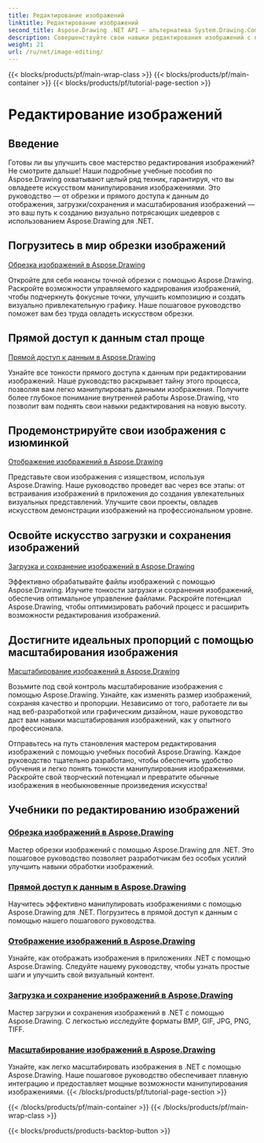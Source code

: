```yaml
---
title: Редактирование изображений
linktitle: Редактирование изображений
second_title: Aspose.Drawing .NET API — альтернатива System.Drawing.Common
description: Совершенствуйте свои навыки редактирования изображений с помощью уроков Aspose.Drawing! Изучите методы обрезки, прямого доступа к данным, отображения и масштабирования для получения потрясающих результатов.
weight: 21
url: /ru/net/image-editing/
---
```


{{< blocks/products/pf/main-wrap-class >}}
{{< blocks/products/pf/main-container >}}
{{< blocks/products/pf/tutorial-page-section >}}

# Редактирование изображений


## Введение

Готовы ли вы улучшить свое мастерство редактирования изображений? Не смотрите дальше! Наши подробные учебные пособия по Aspose.Drawing охватывают целый ряд техник, гарантируя, что вы овладеете искусством манипулирования изображениями. Это руководство — от обрезки и прямого доступа к данным до отображения, загрузки/сохранения и масштабирования изображений — это ваш путь к созданию визуально потрясающих шедевров с использованием Aspose.Drawing для .NET.

## Погрузитесь в мир обрезки изображений

[Обрезка изображений в Aspose.Drawing](./cropping/)

Откройте для себя нюансы точной обрезки с помощью Aspose.Drawing. Раскройте возможности управляемого кадрирования изображений, чтобы подчеркнуть фокусные точки, улучшить композицию и создать визуально привлекательную графику. Наше пошаговое руководство поможет вам без труда овладеть искусством обрезки.

## Прямой доступ к данным стал проще

[Прямой доступ к данным в Aspose.Drawing](./direct-data-access/)

Узнайте все тонкости прямого доступа к данным при редактировании изображений. Наше руководство раскрывает тайну этого процесса, позволяя вам легко манипулировать данными изображения. Получите более глубокое понимание внутренней работы Aspose.Drawing, что позволит вам поднять свои навыки редактирования на новую высоту.

## Продемонстрируйте свои изображения с изюминкой

[Отображение изображений в Aspose.Drawing](./display/)

Представьте свои изображения с изяществом, используя Aspose.Drawing. Наше руководство проведет вас через все этапы: от встраивания изображений в приложения до создания увлекательных визуальных представлений. Улучшите свои проекты, овладев искусством демонстрации изображений на профессиональном уровне.

## Освойте искусство загрузки и сохранения изображений

[Загрузка и сохранение изображений в Aspose.Drawing](./load-save/)

Эффективно обрабатывайте файлы изображений с помощью Aspose.Drawing. Изучите тонкости загрузки и сохранения изображений, обеспечив оптимальное управление файлами. Раскройте потенциал Aspose.Drawing, чтобы оптимизировать рабочий процесс и расширить возможности редактирования изображений.

## Достигните идеальных пропорций с помощью масштабирования изображения

[Масштабирование изображений в Aspose.Drawing](./scale/)

Возьмите под свой контроль масштабирование изображения с помощью Aspose.Drawing. Узнайте, как изменять размер изображений, сохраняя качество и пропорции. Независимо от того, работаете ли вы над веб-разработкой или графическим дизайном, наше руководство даст вам навыки масштабирования изображений, как у опытного профессионала.

Отправьтесь на путь становления мастером редактирования изображений с помощью учебных пособий Aspose.Drawing. Каждое руководство тщательно разработано, чтобы обеспечить удобство обучения и легко понять тонкости манипулирования изображениями. Раскройте свой творческий потенциал и превратите обычные изображения в необыкновенные произведения искусства!
## Учебники по редактированию изображений
### [Обрезка изображений в Aspose.Drawing](./cropping/)
Мастер обрезки изображений с помощью Aspose.Drawing для .NET. Это пошаговое руководство позволяет разработчикам без особых усилий улучшить навыки обработки изображений.
### [Прямой доступ к данным в Aspose.Drawing](./direct-data-access/)
Научитесь эффективно манипулировать изображениями с помощью Aspose.Drawing для .NET. Погрузитесь в прямой доступ к данным с помощью нашего пошагового руководства.
### [Отображение изображений в Aspose.Drawing](./display/)
Узнайте, как отображать изображения в приложениях .NET с помощью Aspose.Drawing. Следуйте нашему руководству, чтобы узнать простые шаги и улучшить свой визуальный контент.
### [Загрузка и сохранение изображений в Aspose.Drawing](./load-save/)
Мастер загрузки и сохранения изображений в .NET с помощью Aspose.Drawing. С легкостью исследуйте форматы BMP, GIF, JPG, PNG, TIFF.
### [Масштабирование изображений в Aspose.Drawing](./scale/)
Узнайте, как легко масштабировать изображения в .NET с помощью Aspose.Drawing. Наше пошаговое руководство обеспечивает плавную интеграцию и предоставляет мощные возможности манипулирования изображениями.
{{< /blocks/products/pf/tutorial-page-section >}}

{{< /blocks/products/pf/main-container >}}
{{< /blocks/products/pf/main-wrap-class >}}

{{< blocks/products/products-backtop-button >}}

